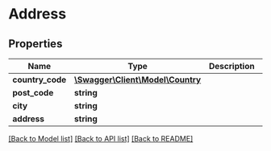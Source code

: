 # Address

## Properties
Name | Type | Description | Notes
------------ | ------------- | ------------- | -------------
**country_code** | [**\Swagger\Client\Model\Country**](Country.md) |  | 
**post_code** | **string** |  | 
**city** | **string** |  | 
**address** | **string** |  | 

[[Back to Model list]](../../README.md#documentation-for-models) [[Back to API list]](../../README.md#documentation-for-api-endpoints) [[Back to README]](../../README.md)

